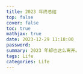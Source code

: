 ```yaml
---
title: 2023 年终总结
top: false
cover: false
toc: true
mathjax: true
date: 2023-12-29 11:18:00
password:
summary: 2023 年却也这么离开。
tags: Life
categories: Life
---
```


